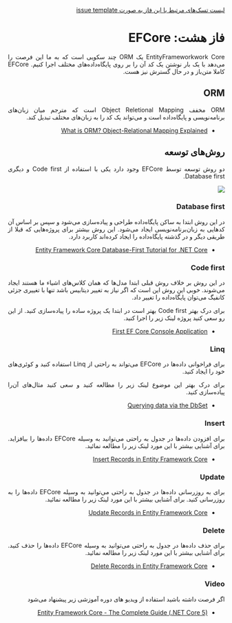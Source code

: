 <div dir="rtl" align='justify'>

[لیست تسک‌های مرتبط با این فاز به صورت issue template](issue-template-Phase08.md)

# فاز هشت: EFCore

EntityFrameworkwork Core یک ORM چند سکویی است که به ما این فرصت را می‌دهد با یک بار نوشتن یک کد آن را بر روی پایگاه‌داده‌های مختلف اجرا کنیم. EFCore کاملا متن‌باز و در حال گسترش نیز هست.

## ORM

ORM مخفف Object Reletional Mapping است که مترجم میان زبان‌های برنامه‌نویسی و پایگاه‌داده است و می‌تواند یک کد را به زبان‌های مختلف تبدیل کند.

* [What is ORM? Object-Relational Mapping Explained](https://www.ictshore.com/software-design/what-is-orm/)

## روش‌های توسعه

دو روش توسعه توسط EFCore وجود دارد یکی با استفاده از Code first و دیگری Database first.

![](./ef-core-dev-approaces.png)

### Database first

در این روش ابتدا به ساکن پایگاه‌داده طراحی و پیاده‌سازی می‌شود و سپس بر اساس آن کدهایی به زبان‌برنامه‌نویسی ایجاد می‌شود. این روش بیشتر برای پروژه‌هایی که قبلا از طریقی دیگر و در گذشته پایگاه‌داده را ایجاد کرده‌اند کاربرد دارد.

* [Entity Framework Core Database-First Tutorial for .NET Core](https://www.devart.com/dotconnect/sqlite/docs/EFCore-Database-First-NET-Core.html)

### Code first

در این روش بر خلاف روش قبلی ابتدا مدل‌ها که همان کلاس‌های اشیاء ما هستند ایجاد می‌شوند. خوبی این روش این است که اگر نیاز به تغییر دیتابیس باشد تنها با تغییری جزئی کانفیگ می‌توان پایگاه‌داده را تغییر داد.

برای درک بهتر Code first بهتر است در ابتدا یک پروژه ساده را پیاده‌سازی کنید. از این رو سعی کنید پروژه لینک زیر را اجرا کنید.

* [First EF Core Console Application](https://www.entityframeworktutorial.net/efcore/entity-framework-core-console-application.aspx)

### Linq

برای فراخوانی داده‌ها در EFCore می‌تواند به راحتی از Linq استفاده کنید و کوئری‌های خود را ایجاد کنید.

برای درک بهتر این موضوع لینک زیر را مطالعه کنید و سعی کنید مثال‌های آن‌را پیاده‌سازی کنید.

* [Querying data via the DbSet](https://www.learnentityframeworkcore.com/dbset/querying-data)

### Insert

برای افزودن داده‌ها در جدول به راحتی می‌توانید به وسیله EFCore داده‌ها را بیافزاید. برای آشنایی بیشتر با این مورد لینک زیر را مطالعه نمائید.

* [Insert Records in Entity Framework Core
](https://www.yogihosting.com/insert-records-entity-framework-core/)

### Update

برای به روزرسانی داده‌ها در جدول به راحتی می‌توانید به وسیله EFCore داده‌ها را به روزرسانی کنید. برای آشنایی بیشتر با این مورد لینک زیر را مطالعه نمائید.

* [Update Records in Entity Framework Core
](https://www.yogihosting.com/update-records-entity-framework-core/)

### Delete

برای حذف داده‌ها در جدول به راحتی می‌توانید به وسیله EFCore داده‌ها را حذف کنید. برای آشنایی بیشتر با این مورد لینک زیر را مطالعه نمائید.

* [Delete Records in Entity Framework Core
](https://www.yogihosting.com/delete-records-entity-framework-core/)
  
### Video

اگر فرصت داشته باشید استفاده از ویدیو های دوره آموزشی زیر پیشنهاد می‌شود

* [Entity Framework Core - The Complete Guide (.NET Core 5)](https://p30download.ir/fa/entry/93481/)

</div>